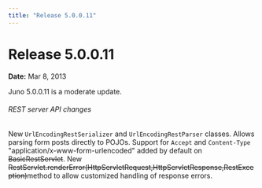 ```yaml
---
title: "Release 5.0.0.11"
---
```


# Release 5.0.0.11

**Date:** Mar 8, 2013

Juno 5.0.0.11 is a moderate update.
###### REST server API changes

New `UrlEncodingRestSerializer` and `UrlEncodingRestParser` classes.
Allows parsing form posts directly to POJOs.
Support for `Accept` and `Content-Type` "application/x-www-form-urlencoded" added by default on ~~BasicRestServlet~~.
New ~~RestServlet.renderError(HttpServletRequest,HttpServletResponse,RestException)~~method to allow customized handling of response errors.
